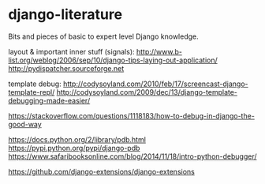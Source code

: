 # django-literature
Bits and pieces of basic to expert level Django knowledge.

layout & important inner stuff (signals):
http://www.b-list.org/weblog/2006/sep/10/django-tips-laying-out-application/
http://pydispatcher.sourceforge.net

template debug:
http://codysoyland.com/2010/feb/17/screencast-django-template-repl/
http://codysoyland.com/2009/dec/13/django-template-debugging-made-easier/

https://stackoverflow.com/questions/1118183/how-to-debug-in-django-the-good-way

https://docs.python.org/2/library/pdb.html
https://pypi.python.org/pypi/django-pdb
https://www.safaribooksonline.com/blog/2014/11/18/intro-python-debugger/


https://github.com/django-extensions/django-extensions
